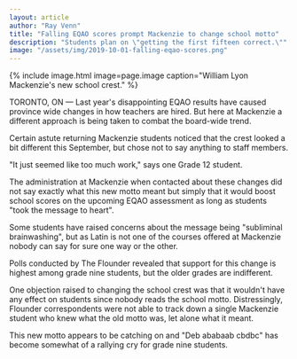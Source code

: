 ```yaml
---
layout: article
author: "Ray Venn"
title: "Falling EQAO scores prompt Mackenzie to change school motto"
description: "Students plan on \"getting the first fifteen correct.\""
image: "/assets/img/2019-10-01-falling-eqao-scores.png"
---
```


{% include image.html image=page.image caption="William Lyon Mackenzie's new school crest." %}

TORONTO, ON — Last year's disappointing EQAO results have caused province wide changes in how teachers are hired. But here at Mackenzie a different approach is being taken to combat the board-wide trend.

Certain astute returning Mackenzie students noticed that the crest looked a bit different this September, but chose not to say anything to staff members.

"It just seemed like too much work," says one Grade 12 student.

The administration at Mackenzie when contacted about these changes did not say exactly what this new motto meant but simply that it would boost school scores on the upcoming EQAO assessment as long as students "took the message to heart".

Some students have raised concerns about the message being "subliminal brainwashing", but as Latin is not one of the courses offered at Mackenzie nobody can say for sure one way or the other.

Polls conducted by The Flounder revealed that support for this change is highest among grade nine students, but the older grades are indifferent.

One objection raised to changing the school crest was that it wouldn't have any effect on students since nobody reads the school motto. Distressingly, Flounder correspondents were not able to track down a single Mackenzie student who knew what the old motto was, let alone what it meant.

This new motto appears to be catching on and "Deb ababaab cbdbc" has become somewhat of a rallying cry for grade nine students.
